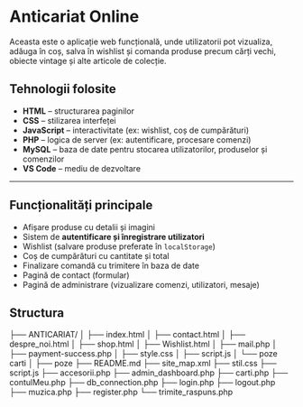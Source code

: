 # Anticariat Online

Aceasta este o aplicație web funcțională, unde utilizatorii pot vizualiza, adăuga în coș, salva în wishlist și comanda produse precum cărți vechi, obiecte vintage și alte articole de colecție.

##  Tehnologii folosite

- **HTML** – structurarea paginilor
- **CSS** – stilizarea interfeței
- **JavaScript** – interactivitate (ex: wishlist, coș de cumpărături)
- **PHP** – logica de server (ex: autentificare, procesare comenzi)
- **MySQL** – baza de date pentru stocarea utilizatorilor, produselor și comenzilor
- **VS Code** – mediu de dezvoltare

---

## Funcționalități principale

-  Afișare produse cu detalii și imagini
-  Sistem de **autentificare și înregistrare utilizatori**
-  Wishlist (salvare produse preferate în `localStorage`)
-  Coș de cumpărături cu cantitate și total
-  Finalizare comandă cu trimitere în baza de date
-  Pagină de contact (formular)
-  Pagină de administrare (vizualizare comenzi, utilizatori, mesaje)

## Structura

├── ANTICARIAT/
│   ├── index.html
│   ├── contact.html
│   ├── despre_noi.html
│   ├── shop.html
│   ├── Wishlist.html
│   ├── mail.php
│   ├── payment-success.php
│   ├── style.css
│   ├── script.js
│   └── poze carti
│
├── poze
├── README.md
├── site_map.xml
├── stil.css
├── script.js
├── accesorii.php
├── admin_dashboard.php
├── carti.php
├── contulMeu.php
├── db_connection.php
├── login.php
├── logout.php
├── muzica.php
├── register.php
└── trimite_raspuns.php



